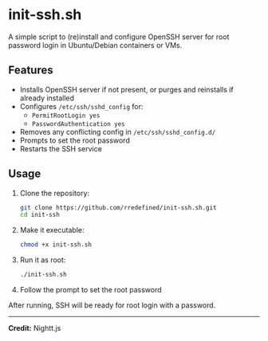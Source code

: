 # init-ssh.sh

A simple script to (re)install and configure OpenSSH server for root password login in Ubuntu/Debian containers or VMs.

## Features
- Installs OpenSSH server if not present, or purges and reinstalls if already installed
- Configures `/etc/ssh/sshd_config` for:
  - `PermitRootLogin yes`
  - `PasswordAuthentication yes`
- Removes any conflicting config in `/etc/ssh/sshd_config.d/`
- Prompts to set the root password
- Restarts the SSH service

## Usage
1. Clone the repository:
   ```sh
   git clone https://github.com/rredefined/init-ssh.sh.git
   cd init-ssh
   ```
2. Make it executable:
   ```sh
   chmod +x init-ssh.sh
   ```
3. Run it as root:
   ```sh
   ./init-ssh.sh
   ```
4. Follow the prompt to set the root password

After running, SSH will be ready for root login with a password.

---

**Credit:** Nightt.js
